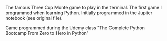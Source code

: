The famous Three Cup Monte game to play in the terminal.
The first game I programmed when learning Python. Initially programmed in the Jupiter notebook (see original file).

Game programmed during the Udemy class "The Complete Python Bootcamp From Zero to Hero in Python"
